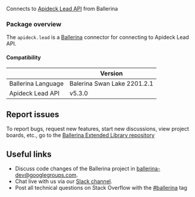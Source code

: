 
Connects to [Apideck Lead API](https://www.apideck.com/lead-api) from Ballerina

### Package overview

The `apideck.lead` is a [Ballerina](https://ballerina.io/) connector for connecting to Apideck Lead API.

#### Compatibility
|                       | Version                  |
|-----------------------|--------------------------|
| Ballerina Language    | Balerina Swan Lake 2201.2.1|
| Apideck Lead API      | v5.3.0                   |

## Report issues
To report bugs, request new features, start new discussions, view project boards, etc., go to the [Ballerina Extended Library repository](https://github.com/ballerina-platform/ballerina-extended-library)

## Useful links
- Discuss code changes of the Ballerina project in [ballerina-dev@googlegroups.com](mailto:ballerina-dev@googlegroups.com).
- Chat live with us via our [Slack channel](https://ballerina.io/community/slack/).
- Post all technical questions on Stack Overflow with the [#ballerina](https://stackoverflow.com/questions/tagged/ballerina) tag
